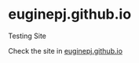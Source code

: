 # euginepj.github.io
Testing Site

Check the site in <a href="//euginepj.github.io" target="_blank">euginepj.github.io</a>
